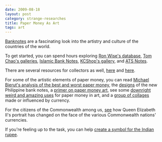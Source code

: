 ```yaml
---
date: 2009-08-18
layout: post
category: strange-researches
title: Paper Money As Art
tags: art
---
```


[Banknotes](http://en.wikipedia.org/wiki/Banknote) are a fascinating look into the artistry and culture of the countries of the world.

To get started, you can spend hours exploring [Ron Wise's database](http://aes.iupui.edu/rwise/), [Tom Chao's galleries](http://www.tomchao.com/), [Islamic Bank Notes](http://www.islamicbanknotes.com/), [KCShop's gallery](http://www.kcshop.com/imagegallery/), and [ATS Notes](http://www.atsnotes.com/catalog/catalog.html).  

There are several resources for collectors as well, [here](http://www.collectpapermoney.com/) and [here](http://www.banknotes.com/images.htm).  

For some of the artistic elements of paper money, you can read [Michael Bierut's analysis of the best and worst paper money](http://www.theatlantic.com/doc/200906u/currency), the [designs](http://www.ryanriegner.com/new-philippines-currency/) of the new Philippine bank notes, a [primer on paper money art](http://www.designboom.com/weblog/cat/8/view/5440/money-design-and-history.html), see some [downright weird and amazing uses](http://www.ragandbone.com/blog/?cat=831) for paper money in art, and a [group of collages](http://mocoloco.com/art/archives/002478.php#more) made or influenced by currency.  

For the citizens of the Commonwealth among us, [see](http://www.pjsymes.com.au/qe2/) how Queen Elizabeth II's portrait has changed on the face of the various Commonwealth nations' currencies.  

If you're feeling up to the task, you can help [create a symbol for the Indian rupee](http://www.labnol.org/india/currency-symbol-for-indian-rupee/7739/).